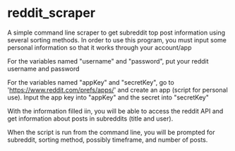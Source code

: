 # reddit_scraper
A simple command line scraper to get subreddit top post information using several sorting methods.
In order to use this program, you must input some personal information
so that it works through your account/app

For the variables named "username" and "password", put your reddit username and password

For the variables named "appKey" and "secretKey", go to 'https://www.reddit.com/prefs/apps/' 
and create an app (script for personal use). Input the app key into "appKey" and the secret 
into "secretKey"

With the information filled iin, you will be able to access the reddit API 
and get information about posts in subreddits (title and user).

When the script is run from the command line, you will be prompted for subreddit, sorting method,
possibly timeframe, and number of posts.
